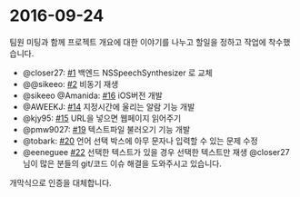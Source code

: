 # 2016-09-24

팀원 미팅과 함께 프로젝트 개요에 대한 이야기를 나누고
할일을 정하고 작업에 착수했습니다.

* @closer27: [#1](https://github.com/youknowone/Say/issues/1) 백엔드 NSSpeechSynthesizer 로 교체
* @@sikeeo: [#2](https://github.com/youknowone/Say/issues/2) 비동기 재생
* @sikeeo @Amanida: [#16](https://github.com/youknowone/Say/issues/16) iOS버전 개발
* @AWEEKJ: [#14](https://github.com/youknowone/Say/issues/14) 지정시간에 울리는 알람 기능 개발
* @kjy95: [#15](https://github.com/youknowone/Say/issues/15) URL을 넣으면 웹페이지 읽어주기
* @pmw9027: [#19](https://github.com/youknowone/Say/issues/19) 텍스트파일 불러오기 기능 개발
* @tobark: [#20](https://github.com/youknowone/Say/pull/20) 언어 선택 박스에 아무 문자나 입력할 수 있는 문제 수정
* @eeneguee [#22](https://github.com/youknowone/Say/issues/22) 선택한 텍스트가 있을 경우 선택한 텍스트만 재생
@closer27 님이 많은 분들의 git/코드 이슈 해결을 도와주시고 있습니다.

개막식으로 인증을 대체합니다.

